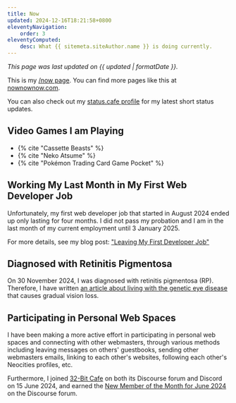 ```yaml
---
title: Now
updated: 2024-12-16T18:21:58+0800
eleventyNavigation:
    order: 3
eleventyComputed:
    desc: What {{ sitemeta.siteAuthor.name }} is doing currently.
---
```


*This page was last updated on <time datetime="{{ updated }}">{{ updated | formatDate }}</time>.*

This is my [/now page](https://nownownow.com/about). You can find more pages like this at [nownownow.com](https://nownownow.com/).

You can also check out my [status.cafe profile](https://status.cafe/users/leilukin) for my latest short status updates.

## Video Games I am Playing

* {% cite "Cassette Beasts" %}
* {% cite "Neko Atsume" %}
* {% cite "Pokémon Trading Card Game Pocket" %}

## Working My Last Month in My First Web Developer Job

Unfortunately, my first web developer job that started in August 2024 ended up only lasting for four months. I did not pass my probation and I am in the last month of my current employment until 3 January 2025.

For more details, see my blog post: ["Leaving My First Developer Job"](/blog/posts/2024-12-16-leaving-my-first-developer-job)

## Diagnosed with Retinitis Pigmentosa

On 30 November 2024, I was diagnosed with retinitis pigmentosa (RP). Therefore, I have written [an article about living with the genetic eye disease](/articles/living-with-retinitis-pigmentosa) that causes gradual vision loss.

## Participating in Personal Web Spaces

I have been making a more active effort in participating in personal web spaces and connecting with other webmasters, through various methods including leaving messages on others' guestbooks, sending other webmasters emails, linking to each other's websites, following each other's Neocities profiles, etc.

Furthermore, I joined [32-Bit Cafe](https://32bit.cafe/) on both its Discourse forum and Discord on 15 June 2024, and earned the [New Member of the Month for June 2024](https://tumbleblog.leilukin.com/2024/07/02/earned-32-bit-cafe-new-member-of-the-month-award-for-june-2024/) on the Discourse forum.